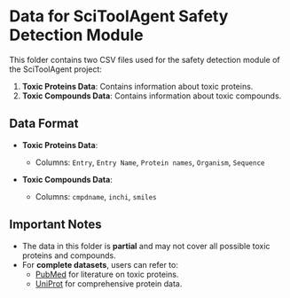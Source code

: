 # Data for SciToolAgent Safety Detection Module

This folder contains two CSV files used for the safety detection module of the SciToolAgent project:

1. **Toxic Proteins Data**: Contains information about toxic proteins.
2. **Toxic Compounds Data**: Contains information about toxic compounds.

## Data Format

- **Toxic Proteins Data**: 
  - Columns: `Entry`, `Entry Name`, `Protein names`, `Organism`, `Sequence`
  
- **Toxic Compounds Data**:
  - Columns: `cmpdname`, `inchi`, `smiles`

## Important Notes

- The data in this folder is **partial** and may not cover all possible toxic proteins and compounds.
- For **complete datasets**, users can refer to:
  - [PubMed](https://pubmed.ncbi.nlm.nih.gov/) for literature on toxic proteins.
  - [UniProt](https://www.uniprot.org/) for comprehensive protein data.
